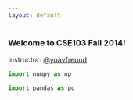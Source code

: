 ```yaml
---
layout: default
---
```

<h3>
<a name="welcome-to-cse103-fall-2014" class="anchor" href="#welcome-to-cse103-fall-2014"><span class="octicon octicon-link"></span></a>Welcome to CSE103 Fall 2014!</h3>

<p>Instructor: <a href="https://github.com/yoavfreund" class="user-mention">@yoavfreund</a></p>

```python
import numpy as np

import pandas as pd
```
